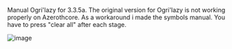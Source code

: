 Manual Ogri'lazy for 3.3.5a. The original version for Ogri'lazy is not working properly on Azerothcore. As a workaround i made the symbols manual. You have to press "clear all" after each stage.

![image](https://github.com/user-attachments/assets/c9caac21-eeb7-48e2-ba8a-f3bfd17710a6)

